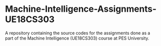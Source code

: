 # Machine-Intelligence-Assignments-UE18CS303
A repository containing the source codes for the assignments done as a part of the Machine Intelligence (UE18CS303) course at PES University. 
